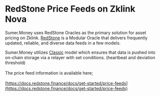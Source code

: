 # RedStone Price Feeds on Zklink Nova

Sumer.Money uses RedStone Oracles as the primary solution for asset pricing on Zklink. [RedStone](https://redstone.finance/) is a Modular Oracle that delivers frequently updated, reliable, and diverse data feeds in a few models.&#x20;

Sumer.Money utilizes [Classic](https://docs.redstone.finance/docs/smart-contract-devs/get-started/redstone-classic) model which ensures that data is pushed into on-chain storage via a relayer with set conditions. (heartbeat and deviation threshold)\
\
The price feed information is available here;\
\
[https://docs.redstone.finance/docs/get-started/price-feeds](https://docs.redstone.finance/docs/get-started/price-feeds)

